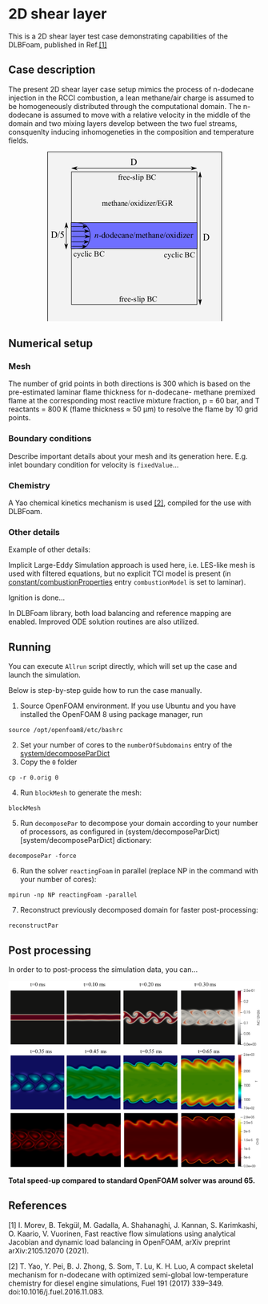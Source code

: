 # 2D shear layer

This is a 2D shear layer test case demonstrating capabilities of the DLBFoam, published in Ref.[[1]](#Morev2022)

## Case description

The present 2D shear layer case setup mimics the process of n-dodecane injection in the RCCI combustion, a lean methane/air charge is assumed to be homogeneously distributed through the computational domain. The n-dodecane is assumed to move with a relative velocity in the middle of the domain and two mixing layers develop between the two fuel streams, consquenlty inducing inhomogeneties in the composition and temperature fields.

<p align="center">
  <img src="doc/schematic_2dshear.png" />
</p>

## Numerical setup

### Mesh

The number of grid points in both directions is 300 which is based on the pre-estimated laminar flame thickness for n-dodecane-
methane premixed flame at the corresponding most reactive mixture fraction, p = 60 bar, and T reactants = 800 K (flame thickness ≈ 50 μm) to resolve the flame by 10 grid points.
### Boundary conditions

Describe important details about your mesh and its generation here. E.g. inlet boundary condition for velocity is ```fixedValue```...

### Chemistry

A Yao chemical kinetics mechanism is used [[2]](#Yao2016), compiled for the use with DLBFoam.

### Other details

Example of other details:  

Implicit Large-Eddy Simulation approach is used here, i.e. LES-like mesh is used with filtered equations, but no explicit TCI model is present (in [constant/combustionProperties](constant/combustionProperties) entry ```combustionModel``` is set to laminar).

Ignition is done...

In DLBFoam library, both load balancing and reference mapping are enabled. Improved ODE solution routines are also utilized.

## Running

You can execute ```Allrun``` script directly, which will set up the case and launch the simulation.

Below is step-by-step guide how to run the case manually.

1. Source OpenFOAM environment. If you use Ubuntu and you have installed the OpenFOAM 8 using package manager, run  
```
source /opt/openfoam8/etc/bashrc
```  
2. Set your number of cores to the ```numberOfSubdomains``` entry of the [system/decomposeParDict](system/decomposeParDict)  
3. Copy the ```0``` folder  
```
cp -r 0.orig 0
```  
4. Run ```blockMesh``` to generate the mesh:  
```
blockMesh
```  
5. Run ```decomposePar``` to decompose your domain according to your number of processors, as configured in (system/decomposeParDict)[system/decomposeParDict] dictionary:  
```
decomposePar -force
```  
6. Run the solver ```reactingFoam``` in parallel (replace NP in the command with your number of cores):  
```
mpirun -np NP reactingFoam -parallel
```  
7. Reconstruct previously decomposed domain for faster post-processing:  
```
reconstructPar
```  

## Post processing

In order to to post-process the simulation data, you can...

<p align="center">
  <img src="doc/image_2dshear.png" />
</p>

**Total speed-up compared to standard OpenFOAM solver was around 65.**

## References

<a id="Morev2022">[1]</a>
I. Morev, B. Tekgül, M. Gadalla, A. Shahanaghi, J. Kannan, S. Karimkashi, O. Kaario, V. Vuorinen, Fast reactive flow simulations using analytical Jacobian and dynamic load balancing in OpenFOAM, arXiv preprint arXiv:2105.12070 (2021).

<a id="Yao2016">[2]</a>
T. Yao, Y. Pei, B. J. Zhong, S. Som, T. Lu, K. H. Luo, A compact skeletal mechanism for n-dodecane with optimized semi-global low-temperature chemistry for diesel engine simulations, Fuel 191 (2017) 339–349. doi:10.1016/j.fuel.2016.11.083.
